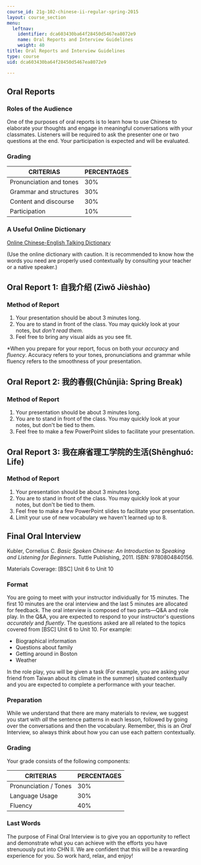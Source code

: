 ```yaml
---
course_id: 21g-102-chinese-ii-regular-spring-2015
layout: course_section
menu:
  leftnav:
    identifier: dca603430ba64f28450d5467ea8072e9
    name: Oral Reports and Interview Guidelines
    weight: 40
title: Oral Reports and Interview Guidelines
type: course
uid: dca603430ba64f28450d5467ea8072e9

---
```


Oral Reports
------------

### Roles of the Audience

One of the purposes of oral reports is to learn how to use Chinese to elaborate your thoughts and engage in meaningful conversations with your classmates. Listeners will be required to ask the presenter one or two questions at the end. Your participation is expected and will be evaluated.

### Grading

| CRITERIAS | PERCENTAGES |
| --- | --- |
| Pronunciation and tones | 30% |
| Grammar and structures | 30% |
| Content and discourse | 30% |
| Participation | 10% 

### A Useful Online Dictionary

[Online Chinese-English Talking Dictionary](http://www.yellowbridge.com/chinese/)

(Use the online dictionary with caution. It is recommended to know how the words you need are properly used contextually by consulting your teacher or a native speaker.)

Oral Report 1: 自我介绍 (Zìwŏ Jièshào)
----------------------------------

### Method of Report

1.  Your presentation should be about 3 minutes long.
2.  You are to stand in front of the class. You may quickly look at your notes, but _don't read them_.
3.  Feel free to bring any visual aids as you see fit.

\*When you prepare for your report, focus on both your _accuracy_ and _fluency_. Accuracy refers to your tones, pronunciations and grammar while fluency refers to the smoothness of your presentation.

Oral Report 2: 我的春假(Chūnjià: Spring Break)
------------------------------------------

### Method of Report

1.  Your presentation should be about 3 minutes long.
2.  You are to stand in front of the class. You may quickly look at your notes, but don't be tied to them.
3.  Feel free to make a few PowerPoint slides to facilitate your presentation.

Oral Report 3: 我在麻省理工学院的生活(Shēnghuó: Life)
------------------------------------------

### Method of Report

1.  Your presentation should be about 3 minutes long.
2.  You are to stand in front of the class. You may quickly look at your notes, but don't be tied to them.
3.  Feel free to make a few PowerPoint slides to facilitate your presentation.
4.  Limit your use of new vocabulary we haven't learned up to 8.

Final Oral Interview
--------------------

Kubler, Cornelius C. _Basic Spoken Chinese: An Introduction to Speaking and Listening for Beginners_. Tuttle Publishing, 2011. ISBN: 9780804840156.

Materials Coverage: \[BSC\] Unit 6 to Unit 10

### Format

You are going to meet with your instructor individually for 15 minutes. The first 10 minutes are the oral interview and the last 5 minutes are allocated for feedback. The oral interview is composed of two parts—Q&A and role play. In the Q&A, you are expected to respond to your instructor's questions _accurately_ and _fluently_. The questions asked are all related to the topics covered from \[BSC\] Unit 6 to Unit 10. For example:

*   Biographical information
*   Questions about family
*   Getting around in Boston
*   Weather

In the role play, you will be given a task (For example, you are asking your friend from Taiwan about its climate in the summer) situated contextually and you are expected to complete a performance with your teacher.

### Preparation

While we understand that there are many materials to review, we suggest you start with _all_ the sentence patterns in each lesson, followed by going over the conversations and then the vocabulary. Remember, this is an _Oral_ Interview, so always think about how you can use each pattern contextually.

### Grading

Your grade consists of the following components:

| CRITERIAS | PERCENTAGES |
| --- | --- |
| Pronunciation / Tones | 30% |
| Language Usage | 30% |
| Fluency | 40% 

### Last Words

The purpose of Final Oral Interview is to give you an opportunity to reflect and demonstrate what you can achieve with the efforts you have strenuously put into CHN II. We are confident that this will be a rewarding experience for you. So work hard, relax, and enjoy!
